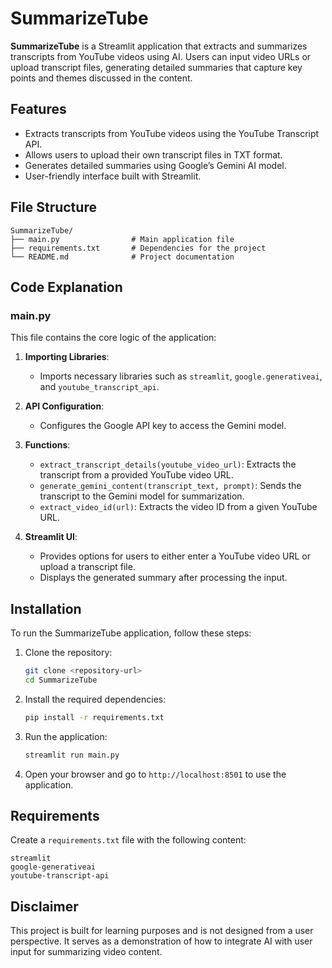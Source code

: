 
# SummarizeTube

**SummarizeTube** is a Streamlit application that extracts and summarizes transcripts from YouTube videos using AI. Users can input video URLs or upload transcript files, generating detailed summaries that capture key points and themes discussed in the content.

## Features

- Extracts transcripts from YouTube videos using the YouTube Transcript API.
- Allows users to upload their own transcript files in TXT format.
- Generates detailed summaries using Google’s Gemini AI model.
- User-friendly interface built with Streamlit.

## File Structure

```
SummarizeTube/
├── main.py                # Main application file
├── requirements.txt       # Dependencies for the project
└── README.md              # Project documentation
```

## Code Explanation

### main.py

This file contains the core logic of the application:

1. **Importing Libraries**:
   - Imports necessary libraries such as `streamlit`, `google.generativeai`, and `youtube_transcript_api`.

2. **API Configuration**:
   - Configures the Google API key to access the Gemini model.

3. **Functions**:
   - `extract_transcript_details(youtube_video_url)`: Extracts the transcript from a provided YouTube video URL.
   - `generate_gemini_content(transcript_text, prompt)`: Sends the transcript to the Gemini model for summarization.
   - `extract_video_id(url)`: Extracts the video ID from a given YouTube URL.

4. **Streamlit UI**:
   - Provides options for users to either enter a YouTube video URL or upload a transcript file.
   - Displays the generated summary after processing the input.

## Installation

To run the SummarizeTube application, follow these steps:

1. Clone the repository:

   ```bash
   git clone <repository-url>
   cd SummarizeTube
   ```

2. Install the required dependencies:

   ```bash
   pip install -r requirements.txt
   ```

3. Run the application:

   ```bash
   streamlit run main.py
   ```

4. Open your browser and go to `http://localhost:8501` to use the application.

## Requirements

Create a `requirements.txt` file with the following content:

```
streamlit
google-generativeai
youtube-transcript-api
```

## Disclaimer

This project is built for learning purposes and is not designed from a user perspective. It serves as a demonstration of how to integrate AI with user input for summarizing video content.

